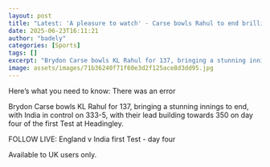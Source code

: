 ```yaml
---
layout: post
title: "Latest: 'A pleasure to watch' - Carse bowls Rahul to end brilliant innings"
date: 2025-06-23T16:11:21
author: "badely"
categories: [Sports]
tags: []
excerpt: "Brydon Carse bowls KL Rahul for 137, bringing a stunning innings to end, with India in control on 333-5, with their lead building towards 350 on day f"
image: assets/images/71b36240f71f60e3d2f125ace8d3dd95.jpg
---
```


Here’s what you need to know: There was an error

Brydon Carse bowls KL Rahul for 137, bringing a stunning innings to end, with India in control on 333-5, with their lead building towards 350 on day four of the first Test at Headingley. 

FOLLOW LIVE: England v India first Test - day four

Available to UK users only.

